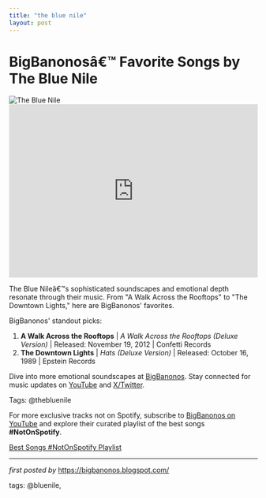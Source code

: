 ```yaml
---
title: "the blue nile"
layout: post
---
```

 <!-- Title of the Post -->
<h1 >BigBanonosâ€™ Favorite Songs by The Blue Nile</h1> <!-- Featured Image -->
<div > <img src="https://i.scdn.co/image/ab67616d00001e025ec013cf18cb474b9a9470fe" alt="The Blue Nile">
</div> <!-- Spotify Embed -->
<div > <iframe src="https://open.spotify.com/embed/playlist/1wZhNATzK1T0bIRVu7ghMZ?utm_source=generator" width="100%" height="352" frameBorder="0" allowfullscreen="" allow="autoplay; clipboard-write; encrypted-media; fullscreen; picture-in-picture" loading="lazy"></iframe>
</div> <!-- Introductory Text -->
<p >The Blue Nileâ€™s sophisticated soundscapes and emotional depth resonate through their music. From "A Walk Across the Rooftops" to "The Downtown Lights," here are BigBanonos' favorites.</p> <!-- Song Highlights -->
<div > <p>BigBanonos' standout picks:</p> <ol> <li><strong>A Walk Across the Rooftops</strong> | <em>A Walk Across the Rooftops (Deluxe Version)</em> | Released: November 19, 2012 | Confetti Records</li> <li><strong>The Downtown Lights</strong> | <em>Hats (Deluxe Version)</em> | Released: October 16, 1989 | Epstein Records</li> </ol>
</div> <!-- Footer Links -->
<div > <p>Dive into more emotional soundscapes at <a href="https://bigbanonos.blogspot.com/" target="_blank">BigBanonos</a>. Stay connected for music updates on <a href="https://www.youtube.com/@BigBanonos" target="_blank">YouTube</a> and <a href="https://x.com/bigbanonos" target="_blank">X/Twitter</a>.</p>
</div> <!-- Tags -->
<p >Tags: @thebluenile</p>

<!--Subscribe and Playlist Links-->
<div>
    <p>For more exclusive tracks not on Spotify, subscribe to <a href="https://www.youtube.com/@BigBanonos" target="_blank">BigBanonos on YouTube</a> and explore their curated playlist of the best songs <strong>#NotOnSpotify</strong>.</p>
    <p><a href="https://www.youtube.com/playlist?list=PLtuNtuTatqI0kFahUCbtbfenC_ET5O_tr" target="_blank">Best Songs #NotOnSpotify Playlist<br /></a></p></div>

<hr />

<p><em>first posted by</em> <a href="https://bigbanonos.blogspot.com/" rel="noopener" target="_new">https://bigbanonos.blogspot.com/</a></p>

<p>tags: @bluenile,</p>
